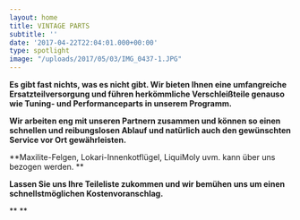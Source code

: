 ```yaml
---
layout: home
title: VINTAGE PARTS
subtitle: ''
date: '2017-04-22T22:04:01.000+00:00'
type: spotlight
image: "/uploads/2017/05/03/IMG_0437-1.JPG"
---
```



**Es gibt fast nichts, was es nicht gibt.
Wir bieten Ihnen eine umfangreiche Ersatzteilversorgung
und führen herkömmliche Verschleißteile genauso
wie Tuning- und Performanceparts in unserem Programm.**

**Wir arbeiten eng mit unseren Partnern zusammen und können so einen schnellen und reibungslosen Ablauf und natürlich auch den gewünschten Service vor Ort gewährleisten.**

**Maxilite-Felgen, Lokari-Innenkotflügel, LiquiMoly uvm. kann über uns bezogen werden. **

**Lassen Sie uns Ihre Teileliste zukommen
und wir bemühen uns um einen schnellstmöglichen Kostenvoranschlag.**

**
**